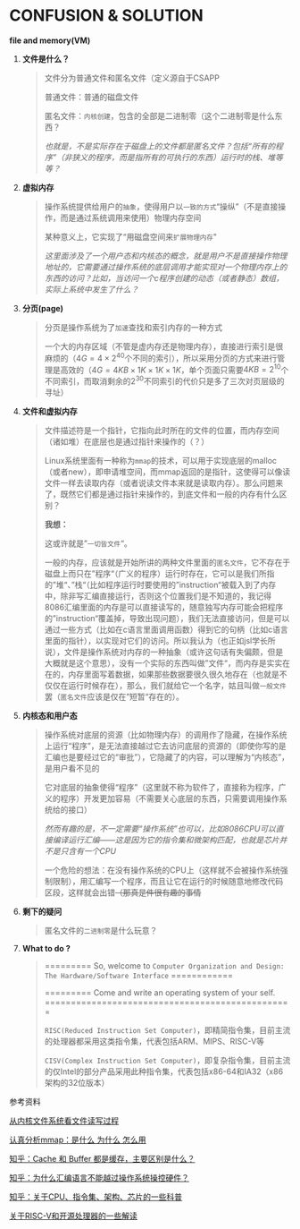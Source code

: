 # CONFUSION & SOLUTION

**file and memory(VM)**



1. **文件是什么？**

   > 文件分为普通文件和匿名文件（定义源自于CSAPP
   >
   > 普通文件：普通的磁盘文件
   >
   > 匿名文件：`内核创建`，包含的全部是二进制零（这个二进制零是什么东西？
   >
   > *也就是，不是实际存在于磁盘上的文件都是匿名文件？包括“所有的程序”（非狭义的程序，而是指所有的可执行的东西）运行时的栈、堆等等？*

2. **虚拟内存**

   > 操作系统提供给用户的`抽象`，使得用户以`一致的方式`“操纵”（不是直接操作，而是通过系统调用来使用）物理内存空间
   >
   > 某种意义上，它实现了“用磁盘空间来`扩展物理内存`"
   >
   > *这里面涉及了一个用户态和内核态的概念，就是用户不是直接操作物理地址的，它需要通过操作系统的底层调用才能实现对一个物理内存上的东西的访问？比如，当访问一个c程序创建的动态（或者静态）数组，实际上系统中发生了什么？*

3. **分页(page)**

   > 分页是操作系统为了`加速`查找和索引内存的一种方式
   >
   > 一个大的内存区域（不管是虚内存还是物理内存），直接进行索引是很麻烦的（$4G = 4 \times 2^{40}$个不同的索引），所以采用分页的方式来进行管理是高效的（$4G = 4KB \times 1K \times 1K \times 1K$，单个页面只需要$4KB = 2^{10}$个不同索引，而取消剩余的$2^{30}$不同索引的代价只是多了三次对页层级的寻址）

4. **文件和虚拟内存**

   > 文件描述符是一个指针，它指向此时所在的文件的位置，而内存空间（诸如堆）在底层也是通过指针来操作的（？）
   >
   > Linux系统里面有一种称为`mmap`的技术，可以用于实现底层的malloc（或者new），即申请堆空间，而mmap返回的是指针，这使得可以像读文件一样去读取内存（或者说读文件本来就是读取内存）。那么问题来了，既然它们都是通过指针来操作的，到底文件和一般的内存有什么区别？
   >
   > **我想：**
   >
   > 这或许就是”`一切皆文件`“。
   >
   > 一般的内存，应该就是开始所讲的两种文件里面的`匿名文件`，它不存在于磁盘上而只在”程序“（广义的程序）运行时存在，它可以是我们所指的”堆“、”栈“（比如程序运行时要使用的”instruction“被载入到了内存中，除非写汇编直接运行，否则这个位置我们是不知道的，我记得8086汇编里面的内存是可以直接读写的，随意独写内存可能会把程序的”instruction“覆盖掉，导致出现问题），我们无法直接访问，但是可以通过一些方式（比如在c语言里面调用函数）得到它的句柄（比如c语言里面的指针），以实现对它们的访问。所以我认为（也正如jsl学长所说），文件是操作系统对内存的一种抽象（或许这句话有失偏颇，但是大概就是这个意思），没有一个实际的东西叫做”文件“，而内存是实实在在的，内存里面写着数据，如果那些数据要很久很久地存在（也就是不仅仅在运行时候存在），那么，我们就给它一个名字，姑且叫做`一般文件`罢（`匿名文件`应该是仅在”短暂“存在的）。

5. **内核态和用户态**

   > 操作系统对底层的资源（比如物理内存）的调用作了隐藏，在操作系统上运行“程序”，是无法直接越过它去访问底层的资源的（即使你写的是汇编也是要经过它的“审批”），它隐藏了的内容，可以理解为“内核态”，是用户看不见的
   >
   > 它对底层的抽象使得“程序”（这里就不称为软件了，直接称为程序，广义的程序）开发更加容易（不需要关心底层的东西，只需要调用操作系统给的接口）
   >
   > *然而有趣的是，不一定需要“操作系统”也可以，比如8086CPU可以直接编译运行汇编——这是因为它的指令集和微架构匹配，也就是芯片并不是只含有一个CPU*
   >
   > 一个危险的想法：在没有操作系统的CPU上（这样就不会被操作系统强制限制），用汇编写一个程序，而且让它在运行的时候随意地修改代码区段，这样就会出错~~（那真是件很有趣的事情~~
   
6. **剩下的疑问**

   > 匿名文件的`二进制零`是什么玩意？
   >
   
7. **What to do ?**

   > ========= So, welcome to  `Computer Organization and Design: The Hardware/Software Interface` ============
   >
   > ========= Come and write an operating system of your self. ================================================
   >
   > `RISC(Reduced Instruction Set Computer)`，即精简指令集，目前主流的处理器都采用这类指令集，代表包括ARM、MIPS、RISC-V等
   >
   > `CISV(Complex Instruction Set Computer)`，即复杂指令集，目前主流的仅Intel的部分产品采用此种指令集，代表包括x86-64和IA32（x86架构的32位版本）



参考资料

[从内核文件系统看文件读写过程](https://www.cnblogs.com/huxiao-tee/p/4657851.html)

[认真分析mmap：是什么 为什么 怎么用](https://www.cnblogs.com/huxiao-tee/p/4660352.html)

[知乎：Cache 和 Buffer 都是缓存，主要区别是什么？](https://www.zhihu.com/question/26190832)

[知乎：为什么汇编语言不能越过操作系统操控硬件？](https://www.zhihu.com/question/43575404)

[知乎：关于CPU、指令集、架构、芯片的一些科普](https://zhuanlan.zhihu.com/p/19893066)

[关于RISC-V和开源处理器的一些解读](http://crva.ict.ac.cn/?page_id=540)